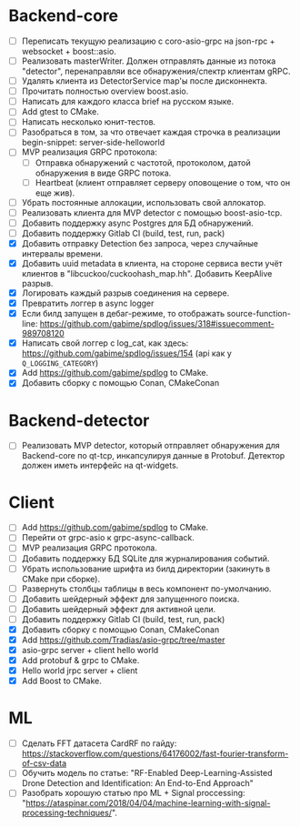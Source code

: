 # Backend-core
- [ ] Переписать текущую реализацию с coro-asio-grpc на json-rpc + websocket + boost::asio.
- [ ] Реализовать masterWriter. Должен отправлять данные из потока "detector", перенаправляи все обнаружения/спектр клиентам gRPC.
- [ ] Удалять клиента из DetectorService map'ы после дисконнекта.
- [ ] Прочитать полностью overview boost.asio.
- [ ] Написать для каждого класса brief на русском языке.
- [ ] Add gtest to CMake.
- [ ] Написать несколько юнит-тестов.
- [ ] Разобраться в том, за что отвечает каждая строчка в реализации 
begin-snippet: server-side-helloworld
- [ ] MVP реализация GRPC протокола:
    - [ ] Отправка обнаружений с частотой, протоколом, датой обнаружения в виде GRPC потока.
    - [ ] Heartbeat (клиент отправляет серверу оповощение о том, что он еще жив).
- [ ] Убрать постоянные аллокации, использовать свой аллокатор.
- [ ] Реализовать клиента для MVP detector с помощью boost-asio-tcp.
- [ ] Добавить поддержку async Postgres для БД обнаружений.
- [ ] Добавить поддержку Gitlab CI (build, test, run, pack)
- [x] Добавить отправку Detection без запроса, через случайные интервалы времени.
- [x] Добавить uuid metadata в клиента, на стороне сервиса вести учёт клиентов в "libcuckoo/cuckoohash_map.hh". Добавить KeepAlive разрыв.
- [x] Логировать каждый разрыв соединения на сервере.
- [x] Превратить логгер в async logger
- [x] Если билд запущен в дебаг-режиме, то отображать source-function-line: https://github.com/gabime/spdlog/issues/318#issuecomment-989708120
- [x] Написать свой логгер с log_cat, как здесь: https://github.com/gabime/spdlog/issues/154 (api как у `Q_LOGGING_CATEGORY`)
- [x] Add https://github.com/gabime/spdlog to CMake.
- [x] Добавить сборку с помощью Conan, CMakeConan

# Backend-detector
- [ ] Реализовать MVP detector, который отправляет обнаружения для Backend-core по qt-tcp, инкапсулируя данные в Protobuf. Детектор должен иметь интерфейс на qt-widgets.

# Client
- [ ] Add https://github.com/gabime/spdlog to CMake.
- [ ] Перейти от grpc-asio к grpc-async-callback.
- [ ] MVP реализация GRPC протокола.
- [ ] Добавить поддержку БД SQLite для журналирования событий. 
- [ ] Убрать использование шрифта из билд директории (закинуть в CMake при сборке).
- [ ] Развернуть столбцы таблицы в весь компонент по-умолчанию.
- [ ] Добавить шейдерный эффект для запущенного поиска.
- [ ] Добавить шейдерный эффект для активной цели.
- [ ] Добавить поддержку Gitlab CI (build, test, run, pack)
- [x] Добавить сборку с помощью Conan, CMakeConan
- [x] Add https://github.com/Tradias/asio-grpc/tree/master
- [x] asio-grpc server + client hello world 
- [x] Add protobuf & grpc to CMake.
- [x] Hello world jrpc server + client
- [x] Add Boost to CMake.

# ML
- [ ] Сделать FFT датасета CardRF по гайду: https://stackoverflow.com/questions/64176002/fast-fourier-transform-of-csv-data
- [ ] Обучить модель по статье: "RF-Enabled Deep-Learning-Assisted Drone Detection and
Identification: An End-to-End Approach"
- [ ] Разобрать хорошую статью про ML + Signal proccessing: "https://ataspinar.com/2018/04/04/machine-learning-with-signal-processing-techniques/".
